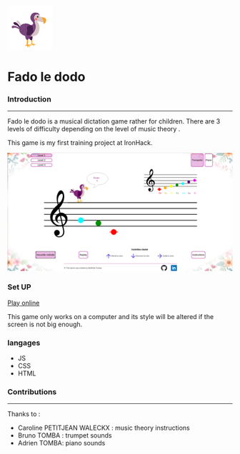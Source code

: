
<img src="/images/dodoD.png" alt="dodo" width="100"/>

# Fado le dodo

### Introduction
---

Fado le dodo is a musical dictation game rather for children.
There are 3 levels of difficulty depending on the level of music theory .

This game is my first training project at IronHack. 


<img src="/images/screen.png" alt="dodo" width="800"/>

### Set UP

[Play online](https://sentelnia.github.io/projet1_fado_le_dodo/)


This game only works on a computer and its style will be altered if the screen is not big enough.

### langages

- JS
- CSS
- HTML


### Contributions
---

Thanks to :

- Caroline PETITJEAN WALECKX : music theory instructions
- Bruno TOMBA : trumpet sounds
- Adrien TOMBA: piano sounds









